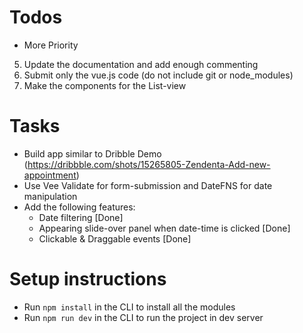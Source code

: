 # Todos
- More Priority
5. Update the documentation and add enough commenting
7. Submit only the vue.js code (do not include git or node_modules)
8. Make the components for the List-view

# Tasks
- Build app similar to Dribble Demo (https://dribbble.com/shots/15265805-Zendenta-Add-new-appointment)
- Use Vee Validate for form-submission and DateFNS for date manipulation
- Add the following features:
   - Date filtering [Done]
   - Appearing slide-over panel when date-time is clicked [Done]
   - Clickable & Draggable events [Done]

# Setup instructions
- Run <code>npm install</code> in the CLI to install all the modules
- Run <code>npm run dev</code> in the CLI to run the project in dev server